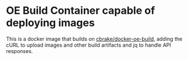 OE Build Container capable of deploying images
==============================================

This is a docker image that builds on [cbrake/docker-oe-build], adding the
cURL to upload images and other build artifacts and jq to handle API responses.

[cbrake/docker-oe-build]: https://github.com/cbrake/docker-oe-build
